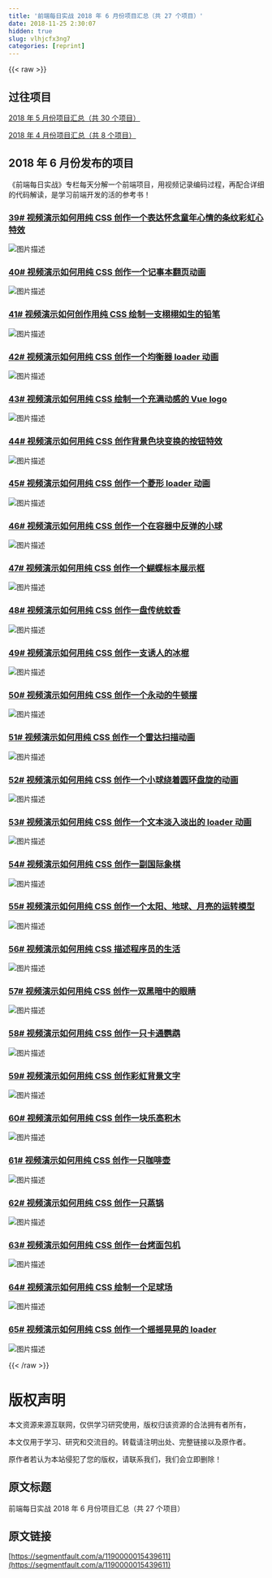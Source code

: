 ```yaml
---
title: '前端每日实战 2018 年 6 月份项目汇总（共 27 个项目）' 
date: 2018-11-25 2:30:07
hidden: true
slug: vlhjcfx3ng7
categories: [reprint]
---
```


{{< raw >}}
<h2 id="articleHeader0">&#x8FC7;&#x5F80;&#x9879;&#x76EE;</h2><p><a href="https://segmentfault.com/a/1190000015440135">2018 &#x5E74; 5 &#x6708;&#x4EFD;&#x9879;&#x76EE;&#x6C47;&#x603B;&#xFF08;&#x5171; 30 &#x4E2A;&#x9879;&#x76EE;&#xFF09;</a></p><p><a href="https://segmentfault.com/a/1190000014675969" target="_blank">2018 &#x5E74; 4 &#x6708;&#x4EFD;&#x9879;&#x76EE;&#x6C47;&#x603B;&#xFF08;&#x5171; 8 &#x4E2A;&#x9879;&#x76EE;&#xFF09;</a></p><h2 id="articleHeader1">2018 &#x5E74; 6 &#x6708;&#x4EFD;&#x53D1;&#x5E03;&#x7684;&#x9879;&#x76EE;</h2><p>&#x300A;&#x524D;&#x7AEF;&#x6BCF;&#x65E5;&#x5B9E;&#x6218;&#x300B;&#x4E13;&#x680F;&#x6BCF;&#x5929;&#x5206;&#x89E3;&#x4E00;&#x4E2A;&#x524D;&#x7AEF;&#x9879;&#x76EE;&#xFF0C;&#x7528;&#x89C6;&#x9891;&#x8BB0;&#x5F55;&#x7F16;&#x7801;&#x8FC7;&#x7A0B;&#xFF0C;&#x518D;&#x914D;&#x5408;&#x8BE6;&#x7EC6;&#x7684;&#x4EE3;&#x7801;&#x89E3;&#x8BFB;&#xFF0C;&#x662F;&#x5B66;&#x4E60;&#x524D;&#x7AEF;&#x5F00;&#x53D1;&#x7684;&#x6D3B;&#x7684;&#x53C2;&#x8003;&#x4E66;&#xFF01;</p><h3 id="articleHeader2"><a href="https://segmentfault.com/a/1190000015126240">39# &#x89C6;&#x9891;&#x6F14;&#x793A;&#x5982;&#x4F55;&#x7528;&#x7EAF; CSS &#x521B;&#x4F5C;&#x4E00;&#x4E2A;&#x8868;&#x8FBE;&#x6000;&#x5FF5;&#x7AE5;&#x5E74;&#x5FC3;&#x60C5;&#x7684;&#x6761;&#x7EB9;&#x5F69;&#x8679;&#x5FC3;&#x7279;&#x6548;</a></h3><p><span class="img-wrap"><img data-src="/img/bVbcWGO?w=500&amp;h=500" src="https://static.alili.tech/img/bVbcWGO?w=500&amp;h=500" alt="&#x56FE;&#x7247;&#x63CF;&#x8FF0;" title="&#x56FE;&#x7247;&#x63CF;&#x8FF0;" style="cursor:pointer;display:inline"></span></p><h3 id="articleHeader3"><a href="https://segmentfault.com/a/1190000015142453" target="_blank">40# &#x89C6;&#x9891;&#x6F14;&#x793A;&#x5982;&#x4F55;&#x7528;&#x7EAF; CSS &#x521B;&#x4F5C;&#x4E00;&#x4E2A;&#x8BB0;&#x4E8B;&#x672C;&#x7FFB;&#x9875;&#x52A8;&#x753B;</a></h3><p><span class="img-wrap"><img data-src="/img/bVbcWD5?w=500&amp;h=500" src="https://static.alili.tech/img/bVbcWD5?w=500&amp;h=500" alt="&#x56FE;&#x7247;&#x63CF;&#x8FF0;" title="&#x56FE;&#x7247;&#x63CF;&#x8FF0;" style="cursor:pointer;display:inline"></span></p><h3 id="articleHeader4"><a href="https://segmentfault.com/a/1190000015153865">41# &#x89C6;&#x9891;&#x6F14;&#x793A;&#x5982;&#x4F55;&#x521B;&#x4F5C;&#x7528;&#x7EAF; CSS &#x7ED8;&#x5236;&#x4E00;&#x652F;&#x6829;&#x6829;&#x5982;&#x751F;&#x7684;&#x94C5;&#x7B14;</a></h3><p><span class="img-wrap"><img data-src="/img/bVbcWGQ?w=500&amp;h=500" src="https://static.alili.tech/img/bVbcWGQ?w=500&amp;h=500" alt="&#x56FE;&#x7247;&#x63CF;&#x8FF0;" title="&#x56FE;&#x7247;&#x63CF;&#x8FF0;" style="cursor:pointer;display:inline"></span></p><h3 id="articleHeader5"><a href="https://segmentfault.com/a/1190000015157160" target="_blank">42# &#x89C6;&#x9891;&#x6F14;&#x793A;&#x5982;&#x4F55;&#x7528;&#x7EAF; CSS &#x521B;&#x4F5C;&#x4E00;&#x4E2A;&#x5747;&#x8861;&#x5668; loader &#x52A8;&#x753B;</a></h3><p><span class="img-wrap"><img data-src="/img/bVbcWGR?w=500&amp;h=500" src="https://static.alili.tech/img/bVbcWGR?w=500&amp;h=500" alt="&#x56FE;&#x7247;&#x63CF;&#x8FF0;" title="&#x56FE;&#x7247;&#x63CF;&#x8FF0;" style="cursor:pointer;display:inline"></span></p><h3 id="articleHeader6"><a href="https://segmentfault.com/a/1190000015177284">43# &#x89C6;&#x9891;&#x6F14;&#x793A;&#x5982;&#x4F55;&#x7528;&#x7EAF; CSS &#x7ED8;&#x5236;&#x4E00;&#x4E2A;&#x5145;&#x6EE1;&#x52A8;&#x611F;&#x7684; Vue logo</a></h3><p><span class="img-wrap"><img data-src="/img/bVbcWGY?w=500&amp;h=500" src="https://static.alili.tech/img/bVbcWGY?w=500&amp;h=500" alt="&#x56FE;&#x7247;&#x63CF;&#x8FF0;" title="&#x56FE;&#x7247;&#x63CF;&#x8FF0;" style="cursor:pointer;display:inline"></span></p><h3 id="articleHeader7"><a href="https://segmentfault.com/a/1190000015192218" target="_blank">44# &#x89C6;&#x9891;&#x6F14;&#x793A;&#x5982;&#x4F55;&#x7528;&#x7EAF; CSS &#x521B;&#x4F5C;&#x80CC;&#x666F;&#x8272;&#x5757;&#x53D8;&#x6362;&#x7684;&#x6309;&#x94AE;&#x7279;&#x6548;</a></h3><p><span class="img-wrap"><img data-src="/img/bVbcWGZ?w=500&amp;h=500" src="https://static.alili.tech/img/bVbcWGZ?w=500&amp;h=500" alt="&#x56FE;&#x7247;&#x63CF;&#x8FF0;" title="&#x56FE;&#x7247;&#x63CF;&#x8FF0;" style="cursor:pointer;display:inline"></span></p><h3 id="articleHeader8"><a href="https://segmentfault.com/a/1190000015208027">45# &#x89C6;&#x9891;&#x6F14;&#x793A;&#x5982;&#x4F55;&#x7528;&#x7EAF; CSS &#x521B;&#x4F5C;&#x4E00;&#x4E2A;&#x83F1;&#x5F62; loader &#x52A8;&#x753B;</a></h3><p><span class="img-wrap"><img data-src="/img/bVbcWG4?w=500&amp;h=500" src="https://static.alili.tech/img/bVbcWG4?w=500&amp;h=500" alt="&#x56FE;&#x7247;&#x63CF;&#x8FF0;" title="&#x56FE;&#x7247;&#x63CF;&#x8FF0;" style="cursor:pointer;display:inline"></span></p><h3 id="articleHeader9"><a href="https://segmentfault.com/a/1190000015221260" target="_blank">46# &#x89C6;&#x9891;&#x6F14;&#x793A;&#x5982;&#x4F55;&#x7528;&#x7EAF; CSS &#x521B;&#x4F5C;&#x4E00;&#x4E2A;&#x5728;&#x5BB9;&#x5668;&#x4E2D;&#x53CD;&#x5F39;&#x7684;&#x5C0F;&#x7403;</a></h3><p><span class="img-wrap"><img data-src="/img/bVbcWG5?w=500&amp;h=500" src="https://static.alili.tech/img/bVbcWG5?w=500&amp;h=500" alt="&#x56FE;&#x7247;&#x63CF;&#x8FF0;" title="&#x56FE;&#x7247;&#x63CF;&#x8FF0;" style="cursor:pointer;display:inline"></span></p><h3 id="articleHeader10"><a href="https://segmentfault.com/a/1190000015236585">47# &#x89C6;&#x9891;&#x6F14;&#x793A;&#x5982;&#x4F55;&#x7528;&#x7EAF; CSS &#x521B;&#x4F5C;&#x4E00;&#x4E2A;&#x8774;&#x8776;&#x6807;&#x672C;&#x5C55;&#x793A;&#x6846;</a></h3><p><span class="img-wrap"><img data-src="/img/bVbcWG8?w=500&amp;h=500" src="https://static.alili.tech/img/bVbcWG8?w=500&amp;h=500" alt="&#x56FE;&#x7247;&#x63CF;&#x8FF0;" title="&#x56FE;&#x7247;&#x63CF;&#x8FF0;" style="cursor:pointer;display:inline"></span></p><h3 id="articleHeader11"><a href="https://segmentfault.com/a/1190000015246974" target="_blank">48# &#x89C6;&#x9891;&#x6F14;&#x793A;&#x5982;&#x4F55;&#x7528;&#x7EAF; CSS &#x521B;&#x4F5C;&#x4E00;&#x76D8;&#x4F20;&#x7EDF;&#x868A;&#x9999;</a></h3><p><span class="img-wrap"><img data-src="/img/bVbcWG9?w=500&amp;h=500" src="https://static.alili.tech/img/bVbcWG9?w=500&amp;h=500" alt="&#x56FE;&#x7247;&#x63CF;&#x8FF0;" title="&#x56FE;&#x7247;&#x63CF;&#x8FF0;" style="cursor:pointer;display:inline"></span></p><h3 id="articleHeader12"><a href="https://segmentfault.com/a/1190000015257561">49# &#x89C6;&#x9891;&#x6F14;&#x793A;&#x5982;&#x4F55;&#x7528;&#x7EAF; CSS &#x521B;&#x4F5C;&#x4E00;&#x652F;&#x8BF1;&#x4EBA;&#x7684;&#x51B0;&#x68CD;</a></h3><p><span class="img-wrap"><img data-src="/img/bVbcWHa?w=500&amp;h=500" src="https://static.alili.tech/img/bVbcWHa?w=500&amp;h=500" alt="&#x56FE;&#x7247;&#x63CF;&#x8FF0;" title="&#x56FE;&#x7247;&#x63CF;&#x8FF0;" style="cursor:pointer;display:inline"></span></p><h3 id="articleHeader13"><a href="https://segmentfault.com/a/1190000015270808" target="_blank">50# &#x89C6;&#x9891;&#x6F14;&#x793A;&#x5982;&#x4F55;&#x7528;&#x7EAF; CSS &#x521B;&#x4F5C;&#x4E00;&#x4E2A;&#x6C38;&#x52A8;&#x7684;&#x725B;&#x987F;&#x6446;</a></h3><p><span class="img-wrap"><img data-src="/img/bVbcWHc?w=500&amp;h=500" src="https://static.alili.tech/img/bVbcWHc?w=500&amp;h=500" alt="&#x56FE;&#x7247;&#x63CF;&#x8FF0;" title="&#x56FE;&#x7247;&#x63CF;&#x8FF0;" style="cursor:pointer;display:inline"></span></p><h3 id="articleHeader14"><a href="https://segmentfault.com/a/1190000015283286">51# &#x89C6;&#x9891;&#x6F14;&#x793A;&#x5982;&#x4F55;&#x7528;&#x7EAF; CSS &#x521B;&#x4F5C;&#x4E00;&#x4E2A;&#x96F7;&#x8FBE;&#x626B;&#x63CF;&#x52A8;&#x753B;</a></h3><p><span class="img-wrap"><img data-src="/img/bVbcWHd?w=500&amp;h=500" src="https://static.alili.tech/img/bVbcWHd?w=500&amp;h=500" alt="&#x56FE;&#x7247;&#x63CF;&#x8FF0;" title="&#x56FE;&#x7247;&#x63CF;&#x8FF0;" style="cursor:pointer;display:inline"></span></p><h3 id="articleHeader15"><a href="https://segmentfault.com/a/1190000015295466" target="_blank">52# &#x89C6;&#x9891;&#x6F14;&#x793A;&#x5982;&#x4F55;&#x7528;&#x7EAF; CSS &#x521B;&#x4F5C;&#x4E00;&#x4E2A;&#x5C0F;&#x7403;&#x7ED5;&#x7740;&#x5706;&#x73AF;&#x76D8;&#x65CB;&#x7684;&#x52A8;&#x753B;</a></h3><p><span class="img-wrap"><img data-src="/img/bVbcWHe?w=500&amp;h=500" src="https://static.alili.tech/img/bVbcWHe?w=500&amp;h=500" alt="&#x56FE;&#x7247;&#x63CF;&#x8FF0;" title="&#x56FE;&#x7247;&#x63CF;&#x8FF0;" style="cursor:pointer"></span></p><h3 id="articleHeader16"><a href="https://segmentfault.com/a/1190000015305861">53# &#x89C6;&#x9891;&#x6F14;&#x793A;&#x5982;&#x4F55;&#x7528;&#x7EAF; CSS &#x521B;&#x4F5C;&#x4E00;&#x4E2A;&#x6587;&#x672C;&#x6DE1;&#x5165;&#x6DE1;&#x51FA;&#x7684; loader &#x52A8;&#x753B;</a></h3><p><span class="img-wrap"><img data-src="/img/bVbcWHg?w=500&amp;h=500" src="https://static.alili.tech/img/bVbcWHg?w=500&amp;h=500" alt="&#x56FE;&#x7247;&#x63CF;&#x8FF0;" title="&#x56FE;&#x7247;&#x63CF;&#x8FF0;" style="cursor:pointer;display:inline"></span></p><h3 id="articleHeader17"><a href="https://segmentfault.com/a/1190000015310484" target="_blank">54# &#x89C6;&#x9891;&#x6F14;&#x793A;&#x5982;&#x4F55;&#x7528;&#x7EAF; CSS &#x521B;&#x4F5C;&#x4E00;&#x526F;&#x56FD;&#x9645;&#x8C61;&#x68CB;</a></h3><p><span class="img-wrap"><img data-src="/img/bVbcWHi?w=500&amp;h=500" src="https://static.alili.tech/img/bVbcWHi?w=500&amp;h=500" alt="&#x56FE;&#x7247;&#x63CF;&#x8FF0;" title="&#x56FE;&#x7247;&#x63CF;&#x8FF0;" style="cursor:pointer;display:inline"></span></p><h3 id="articleHeader18"><a href="https://segmentfault.com/a/1190000015313341">55# &#x89C6;&#x9891;&#x6F14;&#x793A;&#x5982;&#x4F55;&#x7528;&#x7EAF; CSS &#x521B;&#x4F5C;&#x4E00;&#x4E2A;&#x592A;&#x9633;&#x3001;&#x5730;&#x7403;&#x3001;&#x6708;&#x4EAE;&#x7684;&#x8FD0;&#x8F6C;&#x6A21;&#x578B;</a></h3><p><span class="img-wrap"><img data-src="/img/bVbcWHm?w=500&amp;h=500" src="https://static.alili.tech/img/bVbcWHm?w=500&amp;h=500" alt="&#x56FE;&#x7247;&#x63CF;&#x8FF0;" title="&#x56FE;&#x7247;&#x63CF;&#x8FF0;" style="cursor:pointer;display:inline"></span></p><h3 id="articleHeader19"><a href="https://segmentfault.com/a/1190000015316996" target="_blank">56# &#x89C6;&#x9891;&#x6F14;&#x793A;&#x5982;&#x4F55;&#x7528;&#x7EAF; CSS &#x63CF;&#x8FF0;&#x7A0B;&#x5E8F;&#x5458;&#x7684;&#x751F;&#x6D3B;</a></h3><p><span class="img-wrap"><img data-src="/img/bVbcWHn?w=500&amp;h=500" src="https://static.alili.tech/img/bVbcWHn?w=500&amp;h=500" alt="&#x56FE;&#x7247;&#x63CF;&#x8FF0;" title="&#x56FE;&#x7247;&#x63CF;&#x8FF0;" style="cursor:pointer;display:inline"></span></p><h3 id="articleHeader20"><a href="https://segmentfault.com/a/1190000015327725">57# &#x89C6;&#x9891;&#x6F14;&#x793A;&#x5982;&#x4F55;&#x7528;&#x7EAF; CSS &#x521B;&#x4F5C;&#x4E00;&#x53CC;&#x9ED1;&#x6697;&#x4E2D;&#x7684;&#x773C;&#x775B;</a></h3><p><span class="img-wrap"><img data-src="/img/bVbcWHo?w=500&amp;h=500" src="https://static.alili.tech/img/bVbcWHo?w=500&amp;h=500" alt="&#x56FE;&#x7247;&#x63CF;&#x8FF0;" title="&#x56FE;&#x7247;&#x63CF;&#x8FF0;" style="cursor:pointer;display:inline"></span></p><h3 id="articleHeader21"><a href="https://segmentfault.com/a/1190000015339977" target="_blank">58# &#x89C6;&#x9891;&#x6F14;&#x793A;&#x5982;&#x4F55;&#x7528;&#x7EAF; CSS &#x521B;&#x4F5C;&#x4E00;&#x53EA;&#x5361;&#x901A;&#x9E66;&#x9E49;</a></h3><p><span class="img-wrap"><img data-src="/img/bVbcWHp?w=500&amp;h=500" src="https://static.alili.tech/img/bVbcWHp?w=500&amp;h=500" alt="&#x56FE;&#x7247;&#x63CF;&#x8FF0;" title="&#x56FE;&#x7247;&#x63CF;&#x8FF0;" style="cursor:pointer"></span></p><h3 id="articleHeader22"><a href="https://segmentfault.com/a/1190000015352436">59# &#x89C6;&#x9891;&#x6F14;&#x793A;&#x5982;&#x4F55;&#x7528;&#x7EAF; CSS &#x521B;&#x4F5C;&#x5F69;&#x8679;&#x80CC;&#x666F;&#x6587;&#x5B57;</a></h3><p><span class="img-wrap"><img data-src="/img/bVbcWHq?w=500&amp;h=500" src="https://static.alili.tech/img/bVbcWHq?w=500&amp;h=500" alt="&#x56FE;&#x7247;&#x63CF;&#x8FF0;" title="&#x56FE;&#x7247;&#x63CF;&#x8FF0;" style="cursor:pointer;display:inline"></span></p><h3 id="articleHeader23"><a href="https://segmentfault.com/a/1190000015369542" target="_blank">60# &#x89C6;&#x9891;&#x6F14;&#x793A;&#x5982;&#x4F55;&#x7528;&#x7EAF; CSS &#x521B;&#x4F5C;&#x4E00;&#x5757;&#x4E50;&#x9AD8;&#x79EF;&#x6728;</a></h3><p><span class="img-wrap"><img data-src="/img/bVbcWHr?w=500&amp;h=500" src="https://static.alili.tech/img/bVbcWHr?w=500&amp;h=500" alt="&#x56FE;&#x7247;&#x63CF;&#x8FF0;" title="&#x56FE;&#x7247;&#x63CF;&#x8FF0;" style="cursor:pointer;display:inline"></span></p><h3 id="articleHeader24"><a href="https://segmentfault.com/a/1190000015376202">61# &#x89C6;&#x9891;&#x6F14;&#x793A;&#x5982;&#x4F55;&#x7528;&#x7EAF; CSS &#x521B;&#x4F5C;&#x4E00;&#x53EA;&#x5496;&#x5561;&#x58F6;</a></h3><p><span class="img-wrap"><img data-src="/img/bVbcWHs?w=500&amp;h=500" src="https://static.alili.tech/img/bVbcWHs?w=500&amp;h=500" alt="&#x56FE;&#x7247;&#x63CF;&#x8FF0;" title="&#x56FE;&#x7247;&#x63CF;&#x8FF0;" style="cursor:pointer;display:inline"></span></p><h3 id="articleHeader25"><a href="https://segmentfault.com/a/1190000015389338" target="_blank">62# &#x89C6;&#x9891;&#x6F14;&#x793A;&#x5982;&#x4F55;&#x7528;&#x7EAF; CSS &#x521B;&#x4F5C;&#x4E00;&#x53EA;&#x84B8;&#x9505;</a></h3><p><span class="img-wrap"><img data-src="/img/bVbcWHt?w=500&amp;h=500" src="https://static.alili.tech/img/bVbcWHt?w=500&amp;h=500" alt="&#x56FE;&#x7247;&#x63CF;&#x8FF0;" title="&#x56FE;&#x7247;&#x63CF;&#x8FF0;" style="cursor:pointer;display:inline"></span></p><h3 id="articleHeader26"><a href="https://segmentfault.com/a/1190000015398490">63# &#x89C6;&#x9891;&#x6F14;&#x793A;&#x5982;&#x4F55;&#x7528;&#x7EAF; CSS &#x521B;&#x4F5C;&#x4E00;&#x53F0;&#x70E4;&#x9762;&#x5305;&#x673A;</a></h3><p><span class="img-wrap"><img data-src="/img/bVbcWHu?w=500&amp;h=500" src="https://static.alili.tech/img/bVbcWHu?w=500&amp;h=500" alt="&#x56FE;&#x7247;&#x63CF;&#x8FF0;" title="&#x56FE;&#x7247;&#x63CF;&#x8FF0;" style="cursor:pointer;display:inline"></span></p><h3 id="articleHeader27"><a href="https://segmentfault.com/a/1190000015410847" target="_blank">64# &#x89C6;&#x9891;&#x6F14;&#x793A;&#x5982;&#x4F55;&#x7528;&#x7EAF; CSS &#x7ED8;&#x5236;&#x4E00;&#x4E2A;&#x8DB3;&#x7403;&#x573A;</a></h3><p><span class="img-wrap"><img data-src="/img/bVbcWHv?w=500&amp;h=500" src="https://static.alili.tech/img/bVbcWHv?w=500&amp;h=500" alt="&#x56FE;&#x7247;&#x63CF;&#x8FF0;" title="&#x56FE;&#x7247;&#x63CF;&#x8FF0;" style="cursor:pointer;display:inline"></span></p><h3 id="articleHeader28"><a href="https://segmentfault.com/a/1190000015424389">65# &#x89C6;&#x9891;&#x6F14;&#x793A;&#x5982;&#x4F55;&#x7528;&#x7EAF; CSS &#x521B;&#x4F5C;&#x4E00;&#x4E2A;&#x6447;&#x6447;&#x6643;&#x6643;&#x7684; loader</a></h3><p><span class="img-wrap"><img data-src="/img/bVbcWHy?w=500&amp;h=500" src="https://static.alili.tech/img/bVbcWHy?w=500&amp;h=500" alt="&#x56FE;&#x7247;&#x63CF;&#x8FF0;" title="&#x56FE;&#x7247;&#x63CF;&#x8FF0;" style="cursor:pointer;display:inline"></span></p>
{{< /raw >}}

# 版权声明
本文资源来源互联网，仅供学习研究使用，版权归该资源的合法拥有者所有，

本文仅用于学习、研究和交流目的。转载请注明出处、完整链接以及原作者。

原作者若认为本站侵犯了您的版权，请联系我们，我们会立即删除！

## 原文标题
前端每日实战 2018 年 6 月份项目汇总（共 27 个项目）

## 原文链接
[https://segmentfault.com/a/1190000015439611](https://segmentfault.com/a/1190000015439611)

